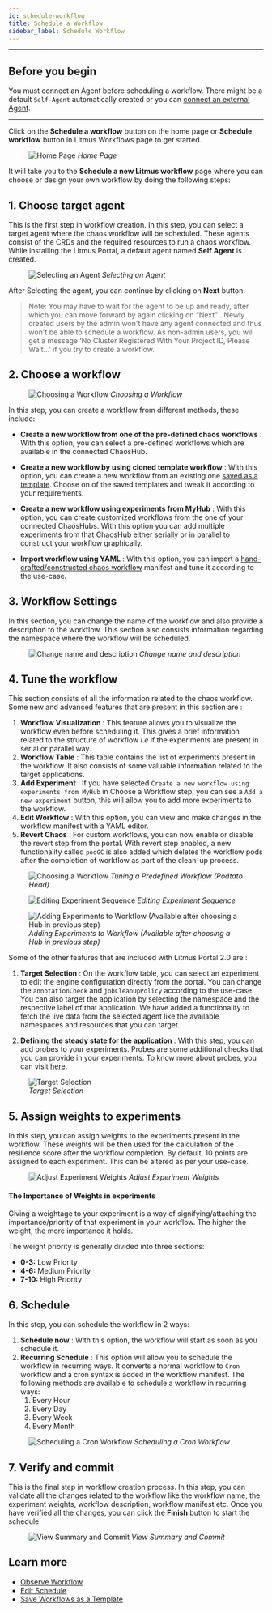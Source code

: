 ```yaml
---
id: schedule-workflow
title: Schedule a Workflow
sidebar_label: Schedule Workflow
---
```


---

## Before you begin

You must connect an Agent before scheduling a workflow. There might be a default `Self-Agent` automatically created or you can [connect an external Agent](../litmusctl/cluster-scope-installation).

---

Click on the **Schedule a workflow** button on the home page or **Schedule workflow** button in Litmus Workflows page to get started.

<figure>
<img src={require('../assets/user-guides/injecting-fault/schedule-workflow/home-schedule-button.png').default} alt="Home Page" />
<i>Home Page</i>
</figure>

It will take you to the **Schedule a new Litmus workflow** page where you can choose or design your own workflow by doing the following steps:

## 1. Choose target agent

This is the first step in workflow creation. In this step, you can select a target agent where the chaos workflow will be scheduled. These agents consist of the CRDs and the required resources to run a chaos workflow.
While installing the Litmus Portal, a default agent named **Self Agent** is created.

<figure>
<img src={require('../assets/user-guides/injecting-fault/schedule-workflow/select-agent.png').default} alt="Selecting an Agent" />
<i>Selecting an Agent</i>
</figure>

After Selecting the agent, you can continue by clicking on **Next** button.

> Note: You may have to wait for the agent to be up and ready, after which you can move forward by again clicking on “Next” . Newly created users by the admin won't have any agent connected and thus won't be able to schedule a workflow. As non-admin users, you will get a message ‘No Cluster Registered With Your Project ID, Please Wait…’ if you try to create a workflow.

## 2. Choose a workflow

<figure>
<img src={require('../assets/user-guides/injecting-fault/schedule-workflow/choose-workflow.png').default} alt="Choosing a Workflow" />
<i>Choosing a Workflow</i>
</figure>

In this step, you can create a workflow from different methods, these include:

- **Create a new workflow from one of the pre-defined chaos workflows** : With this option, you can select a pre-defined workflows which are available in the connected ChaosHub.

- **Create a new workflow by using cloned template workflow** : With this option, you can create a new workflow from an existing one [saved as a template](save-as-template). Choose on of the saved templates and tweak it according to your requirements.

- **Create a new workflow using experiments from MyHub** : With this option, you can create customized workflows from the one of your connected ChaosHubs. With this option you can add multiple experiments from that ChaosHub either serially or in parallel to construct your workflow graphically.

- **Import workflow using YAML** : With this option, you can import a [hand-crafted/constructed chaos workflow](construct-workflow) manifest and tune it according to the use-case.

## 3. Workflow Settings

In this section, you can change the name of the workflow and also provide a description to the workflow. This section also consists information regarding the namespace where the workflow will be scheduled.

<figure>
<img src={require('../assets/user-guides/injecting-fault/schedule-workflow/workflow-setting.png').default} alt="Change name and description" />
<i>Change name and description</i>
</figure>

## 4. Tune the workflow

This section consists of all the information related to the chaos workflow.
Some new and advanced features that are present in this section are :

1. **Workflow Visualization** : This feature allows you to visualize the workflow even before scheduling it.
   This gives a brief information related to the structure of workflow <i>i.e</i> if the experiments are present in serial or parallel way.
2. **Workflow Table** : This table contains the list of experiments present in the workflow. It also consists of some valuable information related to the target applications.
3. **Add Experiment** : If you have selected `Create a new workflow using experiments from MyHub` in Choose a Workflow step, you can see a `Add a new experiment` button, this will allow you to add more experiments to the workflow.
4. **Edit Workflow** : With this option, you can view and make changes in the workflow manifest with a YAML editor.
5. **Revert Chaos** : For custom workflows, you can now enable or disable the revert step from the portal.
   With revert step enabled, a new functionality called `podGC` is also added which deletes the workflow pods after the completion of workflow as part of the clean-up process.

<figure>
<img src={require('../assets/user-guides/injecting-fault/schedule-workflow/edit-predefined-workflow.png').default} alt="Choosing a Workflow" />
<i>Tuning a Predefined Workflow (Podtato Head)</i>
</figure>

<figure>
<img src={require('../assets/user-guides/injecting-fault/schedule-workflow/edit-sequence.png').default} alt="Editing Experiment Sequence" />
<i>Editing Experiment Sequence</i>
</figure>

<figure>
<img src={require('../assets/user-guides/injecting-fault/schedule-workflow/add-experiments.png').default} alt="Adding Experiments to Workflow (Available after choosing a Hub in previous step)" />
<i>Adding Experiments to Workflow (Available after choosing a Hub in previous step)</i>
</figure>

Some of the other features that are included with Litmus Portal 2.0 are :

1. **Target Selection** : On the workflow table, you can select an experiment to edit the engine configuration directly from the portal. You can change the `annotationCheck` and `jobCleanUpPolicy` according to the use-case.
   You can also target the application by selecting the namespace and the respective label of that application. We have added a functionality to fetch the live data from the selected agent like the available namespaces and resources that you can target.

2. **Defining the steady state for the application** : With this step, you can add probes to your experiments. Probes are some additional checks that you can provide in your experiments. To know more about probes, you can visit [here](../concepts/probes).

<figure>
<img src={require('../assets/user-guides/injecting-fault/schedule-workflow/target-selection.png').default} alt="Target Selection" />
<br />
<i>Target Selection</i>
</figure>

## 5. Assign weights to experiments

In this step, you can assign weights to the experiments present in the workflow. These weights will be then used for the calculation of the resilience score after the workflow completion. By default, 10 points are assigned to each experiment. This can be altered as per your use-case.

<figure>
<img src={require('../assets/user-guides/injecting-fault/schedule-workflow/adjust-weights.png').default} alt="Adjust Experiment Weights" />
<i>Adjust Experiment Weights</i>
</figure>

#### **The Importance of Weights in experiments**

Giving a weightage to your experiment is a way of signifying/attaching the importance/priority of that experiment in your workflow. The higher the weight, the more importance it holds.

The weight priority is generally divided into three sections:

- **0-3:** Low Priority
- **4-6:** Medium Priority
- **7-10:** High Priority

## 6. Schedule

In this step, you can schedule the workflow in 2 ways:

1. **Schedule now** : With this option, the workflow will start as soon as you schedule it.
2. **Recurring Schedule** : This option will allow you to schedule the workflow in recurring ways. It converts a normal workflow to `Cron` workflow and a cron syntax is added in the workflow manifest. The following methods are available to schedule a workflow in recurring ways:
   1. Every Hour
   2. Every Day
   3. Every Week
   4. Every Month

<figure>
<img src={require('../assets/user-guides/injecting-fault/schedule-workflow/schedule.png').default} alt="Scheduling a Cron Workflow" />
<i>Scheduling a Cron Workflow</i>
</figure>

## 7. Verify and commit

This is the final step in workflow creation process. In this step, you can validate all the changes related to the workflow like the workflow name, the experiment weights, workflow description, workflow manifest etc. Once you have verified all the changes, you can click the **Finish** button to start the schedule.

<figure>
<img src={require('../assets/user-guides/injecting-fault/schedule-workflow/verify-commit.png').default} alt="View Summary and Commit" />
<i>View Summary and Commit</i>
</figure>

## Learn more

- [Observe Workflow](observe-workflow)
- [Edit Schedule](edit-schdule)
- [Save Workflows as a Template](save-as-template)
